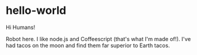 # hello-world

Hi Humans!

Robot here. I like node.js and Coffeescript (that's what I'm made of!).
I've had tacos on the moon and find them far superior to Earth tacos.
